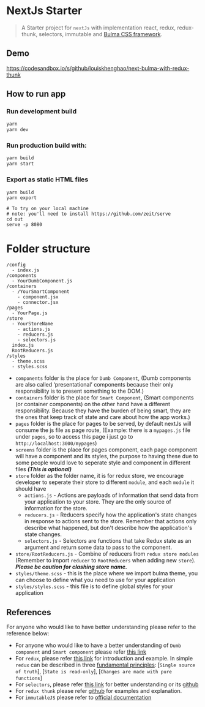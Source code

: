 # NextJs Starter

> A Starter project for `nextJs` with implementation react, redux, redux-thunk, selectors, immutable and [Bulma CSS framework](https://bulma.io/documentation/).

## Demo

https://codesandbox.io/s/github/louiskhenghao/next-bulma-with-redux-thunk

## How to run app

### Run development build

```bash
yarn
yarn dev
```

### Run production build with:

```bash
yarn build
yarn start
```

### Export as static HTML files

```
yarn build
yarn export

# To try on your local machine
# note: you'll need to install https://github.com/zeit/serve
cd out
serve -p 8080
```

# Folder structure

```
/config
  - index.js
/components
  - YourDumbComponent.js
/containers
  - /YourSmartComponent
    - component.jsx
    - connector.jsx
/pages
  - YourPage.js
/store
  - YourStoreName
    - actions.js
    - reducers.js
    - selectors.js
  index.js
  RootReducers.js
/styles
  - theme.scss
  - styles.scss
```

- `components` folder is the place for `Dumb Component`, (Dumb components are also called ‘presentational’ components because their only responsibility is to present something to the DOM.)
- `containers` folder is the place for `Smart Component`, (Smart components (or container components) on the other hand have a different responsibility. Because they have the burden of being smart, they are the ones that keep track of state and care about how the app works.)
- `pages` folder is the place for pages to be served, by default nextJs will consume the js file as page route, (Example: there is a `mypages.js` file under `pages`, so to access this page i just go to `http://localhost:3000/mypages`)
- `screens` folder is the place for pages component, each page component will have a component and its styles, the purpose to having these due to some people would love to seperate style and component in different files **_(This is optional)_**
- `store` folder as the folder name, it is for redux store, we encourage developer to seperate their store to different `module`, and each `module` it should have
  - `actions.js` - Actions are payloads of information that send data from your application to your store. They are the only source of information for the store.
  - `reducers.js` - Reducers specify how the application's state changes in response to actions sent to the store. Remember that actions only describe what happened, but don't describe how the application's state changes.
  - `selectors.js` - Selectors are functions that take Redux state as an argument and return some data to pass to the component.
- `store/RootReducers.js` - Combine of reducers from `redux store modules` (Remember to import `reducer` to `RootReducers` when adding new `store`). **_Please be caution for clashing store name._**
- `styles/theme.scss` - this is the place where we import bulma theme, you can choose to define what you need to use for your application
- `styles/styles.scss` - this file is to define global styles for your application

## References

For anyone who would like to have better understanding please refer to the reference below:

- For anyone who would like to have a better understanding of `Dumb component` and `Smart component` please refer [this link](https://medium.com/@thejasonfile/dumb-components-and-smart-components-e7b33a698d43)
- For `redux`, please refer [this link](https://redux.js.org/) for introduction and example. In simple `redux` can be described in three [fundamental principles](https://redux.js.org/introduction/three-principles): [`Single source of truth`], [`State is read-only`], [`Changes are made with pure functions`]
- For `selectors`, please refer [this link](https://redux.js.org/recipes/computing-derived-data) for better understanding or its [github](https://github.com/reduxjs/reselect)
- For `redux thunk` please refer [github](https://github.com/reduxjs/redux-thunk) for examples and explanation.
- For `immutableJS` please refer to [official documentation](https://facebook.github.io/immutable-js/)
